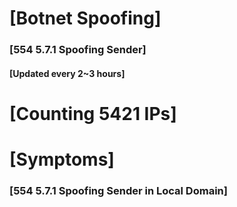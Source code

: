 # [Botnet Spoofing]
### [554 5.7.1 Spoofing Sender]
#### [Updated every 2~3 hours]

# [Counting 5421 IPs]

# [Symptoms] 
###   [554 5.7.1 Spoofing Sender in Local Domain]
